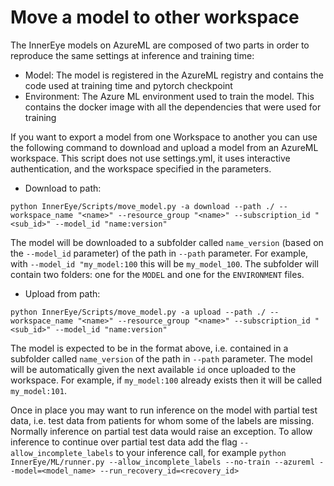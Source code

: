 # Move a model to other workspace

The InnerEye models on AzureML are composed of two parts in order to reproduce the same settings at inference and
training time:

- Model: The model is registered in the AzureML registry and contains the code used at training time and pytorch
  checkpoint
- Environment: The Azure ML environment used to train the model. This contains the docker image with all the 
  dependencies that were used for training

If you want to export a model from one Workspace to another you can use the following command to download and upload a
model from an AzureML workspace. This script does not use settings.yml, it uses interactive authentication, and the
workspace specified in the parameters.

- Download to path:

`python InnerEye/Scripts/move_model.py -a download --path ./ --workspace_name "<name>" --resource_group "<name>" --subscription_id "<sub_id>" --model_id "name:version"`

 The model will be downloaded to a subfolder called `name_version` (based on the `--model_id` parameter) of the path in `--path` parameter. For example, with `--model_id "my_model:100` this will be `my_model_100`. The subfolder will contain two folders: one for the `MODEL` and one for the `ENVIRONMENT` files.

- Upload from path:

`python InnerEye/Scripts/move_model.py -a upload --path ./ --workspace_name "<name>" --resource_group "<name>" --subscription_id "<sub_id>" --model_id "name:version"`

The model is expected to be in the format above, i.e. contained in a subfolder called `name_version` of the path in `--path` parameter. The model will be automatically given the next available `id` once uploaded to the workspace. For example, if `my_model:100` already exists then it will be called `my_model:101`.

Once in place you may want to run inference on the model with partial test data, i.e. test data from patients for whom
some of the labels are missing. Normally inference on partial test data would raise an exception. To allow inference to continue over partial test data add the flag `--allow_incomplete_labels` to your inference call, for example `python InnerEye/ML/runner.py --allow_incomplete_labels --no-train --azureml --model=<model_name> --run_recovery_id=<recovery_id>`